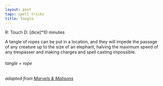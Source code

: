 ```yaml
---
layout: post
tags: spell tricks
title: Tangle
---
```

R: Touch		D: [dice]*10 minutes

A tangle of ropes can be put in a location, and they will impede the passage of any creature up to the size of an elephant, halving the maximum speed of any trespasser and making charges and spell casting impossible.
###### tangle + rope
###### adapted from [Marvels & Malisons](https://www.exaltedfuneral.com/products/marvel-malisons)
